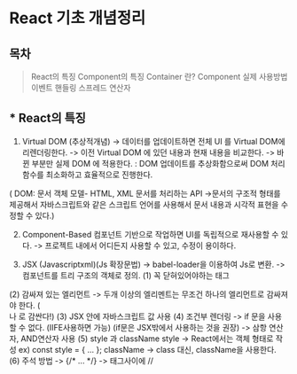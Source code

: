 # React 기초 개념정리

## 목차
> React의 특징
> Component의 특징
> Container 란?
> Component 실제 사용방법
> 이벤트 핸들링
> 스프레드 연산자

## * React의 특징

1. Virtual DOM (추상적개념)
 -> 데이터를 업데이트하면 전체 UI 를 Virtual DOM에 리렌더링한다.
 -> 이전 Virtual DOM 에 있던 내용과 현재 내용을 비교한다.
 -> 바뀐 부분만 실제 DOM 에 적용한다.
 : DOM 업데이트를 추상화함으로써 DOM 처리 함수를 최소화하고 효율적으로 진행한다.

  ( DOM: 문서 객체 모델- HTML, XML 문서를 처리하는 API 
          ->문서의 구조적 형태를 제공해서 자바스크립트와 같은 스크립트 언어를 사용해서 문서 내용과 시각적 표현을 수정할 수 있다.)

2. Component-Based
 컴포넌트 기반으로 작업하면 UI를 독립적으로 재사용할 수 있다.
 -> 프로젝트 내에서 어디든지 사용할 수 있고, 수정이 용이하다.

3. JSX (Javascriptxml)(Js 확장문법)
-> babel-loader을 이용하여 Js로 변환.
-> 컴포넌트를 트리 구조의 객체로 정의. 
(1) 꼭 닫혀있어야하는 태그
 <div></div>
(2) 감싸져 있는 엘리먼트
 -> 두개 이상의 엘리멘트는 무조건 하나의 엘리먼트로 감싸져야 한다. (<div>나 <fragment>로 감싼다!)
(3) JSX 안에 자바스크립트 값 사용
(4) 조건부 렌더링
 -> if 문을 사용할 수 없다. (IIFE사용하면 가능) (if문은 JSX밖에서 사용하는 것을 권장)
 -> 삼항 연산자, AND연산자 사용
(5) style 과 className
 style -> React에서는 객체 형태로 작성 ex) const style = { ... };
 className -> class 대신, className을 사용한다.
(6) 주석
 방법 -> {/* ... */} 
       -> 태그사이에 //


